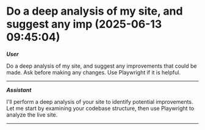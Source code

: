 <!-- Generated by SpecStory -->

# Do a deep analysis of my site, and suggest any imp (2025-06-13 09:45:04)

_**User**_

Do a deep analysis of my site, and suggest any improvements that could be made. Ask before making any changes. Use Playwright if it is helpful.

---

_**Assistant**_

I'll perform a deep analysis of your site to identify potential improvements. Let me start by examining your codebase structure, then use Playwright to analyze the live site.

---
